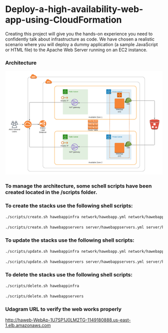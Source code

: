 # Deploy-a-high-availability-web-app-using-CloudFormation
Creating this project will give you the hands-on experience you need to confidently talk about infrastructure as code. We have chosen a realistic scenario where you will deploy a dummy application (a sample JavaScript or HTML file) to the Apache Web Server running on an EC2 instance.

### Architecture
![Udagram Architecture](https://github.com/ChAkOMaN/Deploy-a-high-availability-web-app-using-CloudFormation/blob/main/HighAvailabilityWebApp.png)


### To manage the architecture, some schell scripts have been created located in the /scripts folder.

### To create the stacks use the following shell scripts:

```sh
./scripts/create.sh hawebappinfra network/hawebapp.yml network/hawebapp.json

./scripts/create.sh hawebappservers server/hawebappservers.yml server/hawebappservers.json
```

### To update the stacks use the following shell scripts:

```sh
./scripts/update.sh hawebappinfra network/hawebapp.yml network/hawebapp.json

./scripts/update.sh hawebappservers server/hawebappservers.yml server/hawebappservers.json
```

### To delete the stacks use the following shell scripts:

```sh
./scripts/delete.sh hawebappinfra

./scripts/delete.sh hawebappservers
```

### Udagram URL to verify the web works properly
http://haweb-WebAp-1U7SP1J0LM2TG-1149180888.us-east-1.elb.amazonaws.com